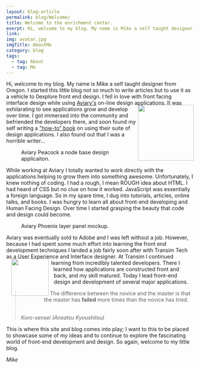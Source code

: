 ```yaml
---
layout: blog-article
permalink: blog/Welcome/
title: Welcome to the enrichment center.
exerpt: Hi, welcome to my blog. My name is Mike a self taught designer from Oregon.
link:
img: avatar.jpg
imgTitle: AboutMe
category: blog
tags:
  - tag: About
  - tag: Me
---
```


Hi, welcome to my blog. My name is Mike a self taught designer from Oregon. I started this little blog not so much to write articles but to use it as a vehicle to 0explore front end design. I fell in love with front facing interface design while using <a href="http://aviary.com" target="_blank" >Aviary's</a> <img src="{{ site.baseurl }}/assets/images/blog/intro.jpg" style="shape-outside: polygon(-20% 0%, 100% 0%, 100% 100%, -20% 100%) padding-box; width: 150px; float: right; padding-top: 1em;"/>on-line design applications. It was exhilarating to see applications grow and develop over time. I got immersed into the community and befriended the developers there, and soon found my self writing a <a href="https://www.amazon.com/dp/1430272015/ref=wl_it_dp_o_pC_nS_ttl?_encoding=UTF8&colid=3IBWTO7KLB8X8&coliid=I3IXM477GBJXM4" target="_blank">"how-to" book</a> on using their suite of design applications. I also found out that I was a horrible writer...

<figure class="mp-post-figure">
  <div class="mp-post-img mp-img-loader" data-src="{{ site.baseurl }}/assets/images/blog/nwNW.jpg" alt="Aviary Peacock"></div>
  <figcaption class="mp-post-caption">Aviary Peacock a node base design applicaiton.</figcaption>
</figure>

While working at Aviary I totally wanted to work directly with the applications helping to grow them into something awesome. Unfortunately, I knew nothing of coding. I had a rough, I mean ROUGH idea about HTML. I had heard of CSS but no clue on how it worked. JavaScript was essentially a foreign language. So in my spare time, I dug into tutorials, articles, online talks, and books. I was hungry to learn all about front-end developing and Human Facing Design. Over time I started grasping the beauty that code and design could become.

<figure class="mp-post-figure">
  <div class="mp-post-img mp-img-loader" data-src="{{ site.baseurl }}/assets/images/blog/layerv2.png" alt="Layer Panel"></div>
  <figcaption class="mp-post-caption">Aviary Phoenix layer panel mockup.</figcaption>
</figure>


Aviary was eventually sold to Adobe and I was left without a job. However, because I had spent some much effort into learning the front end development techniques I landed a job fairly soon after with Transim Tech as a User Experience and Interface designer. <img src="{{ site.baseurl }}/assets/images/blog/transim_logo.png" style="shape-outside: circle(50% at 50% 50%) padding-box; float: left; width: 100px; padding: 1em;"/> At Transim I continued learning from incredibly talented developers. There I learned how applications are constructed front and back, and my skill matured. Today I lead front-end design and development of several major applications.

<blockquote>
<p>The difference between the novice and the master is that the master has <b>failed</b> more times than the novice has tried.</p><br/>
<em>Koro-sensei (Ansatsu Kyoushitsu)</em>
</blockquote>

This is where this site and blog comes into play; I want to this to be placed to showcase some of my ideas and to continue to explore the fascinating world of front-end development and design. So again, welcome to my little blog.

<em>Mike</em>
